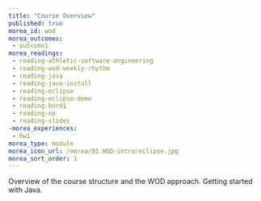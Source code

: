 ```yaml
---
title: "Course Overview"
published: true
morea_id: wod
morea_outcomes:
 - outcome1
morea_readings:
 - reading-athletic-software-engineering
 - reading-wod-weekly-rhythm
 - reading-java
 - reading-java-install
 - reading-eclipse
 - reading-eclipse-demo
 - reading-burd1
 - reading-oo
 - reading-slides
-morea_experiences:
 - hw1
morea_type: module
morea_icon_url: /morea/01.WOD-intro/eclipse.jpg
morea_sort_order: 1
---
```


Overview of the course structure and the WOD approach. Getting started with Java.

<!--morea_experiences:
 - hw1
morea_assessments:
 - grade1-->